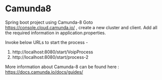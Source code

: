 # Camunda8
Spring boot project using Camunda-8
Goto https://console.cloud.camunda.io/ , create a new cluster and client. Add all the required information in application.properties.

Invoke below URLs to start the process - 

1. http://localhost:8080/start/VoipProcess
2. http://localhost:8080/start/process-2

More information about Camunda-8 can be found here : https://docs.camunda.io/docs/guides/
